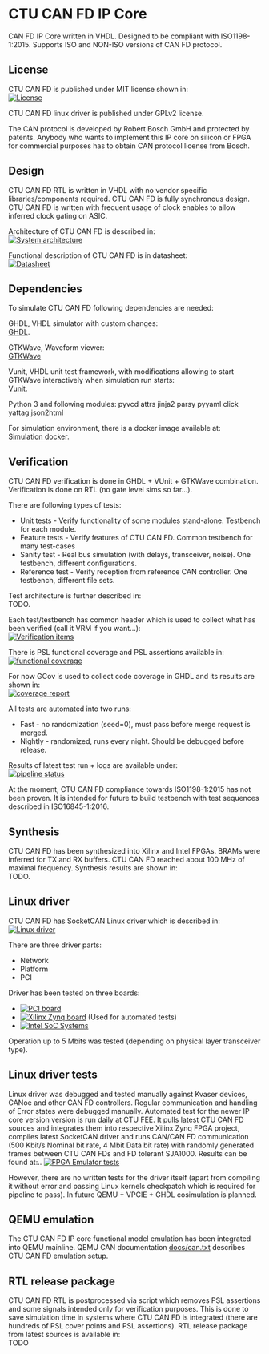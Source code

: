 # CTU CAN FD IP Core

CAN FD IP Core written in VHDL. Designed to be compliant with ISO1198-1:2015.
Supports ISO and NON-ISO versions of CAN FD protocol.

## License

CTU CAN FD is published under MIT license shown in:  
[![License](https://img.shields.io/badge/License--black.svg)]( https://gitlab.fel.cvut.cz/canbus/ctucanfd_ip_core/blob/master/LICENSE)

CTU CAN FD linux driver is published under GPLv2 license.

The CAN protocol is developed by Robert Bosch GmbH and protected by patents.
Anybody who wants to implement this IP core on silicon or FPGA for commercial
purposes has to obtain CAN protocol license from Bosch.

## Design

CTU CAN FD RTL is written in VHDL with no vendor specific libraries/components required.
CTU CAN FD is fully synchronous design. CTU CAN FD is written with frequent usage of clock enables to allow inferred clock gating on ASIC.

Architecture of CTU CAN FD is described in:  
[![System architecture](https://img.shields.io/badge/System_architecture--blue.svg)]( http://canbus.pages.fel.cvut.cz/ctucanfd_ip_core/ctu_can_fd_architecture.pdf)

Functional description of CTU CAN FD is in datasheet:  
[![Datasheet](https://img.shields.io/badge/Datasheet--blue.svg)]( http://canbus.pages.fel.cvut.cz/ctucanfd_ip_core/Progdokum.pdf)

## Dependencies

To simulate CTU CAN FD following dependencies are needed:

GHDL, VHDL simulator with custom changes:  
[GHDL](https://github.com/Blebowski/ghdl).

GTKWave, Waveform viewer:  
[GTKWave](http://gtkwave.sourceforge.net/)

Vunit, VHDL unit test framework, with modifications allowing to start GTKWave interactively when simulation run starts:  
[Vunit](https://github.com/mjerabek/vunit).

Python 3 and following modules: pyvcd attrs jinja2 parsy pyyaml click yattag json2html

For simulation environment, there is a docker image available at:  
[Simulation docker](https://gitlab.com/canfd/server-tools/container_registry).


## Verification

CTU CAN FD verification is done in GHDL + VUnit + GTKWave combination. Verification is done
on RTL (no gate level sims so far...).

There are following types of tests:  
- Unit tests - Verify functionality of some modules stand-alone. Testbench for each module.
- Feature tests - Verify features of CTU CAN FD. Common testbench for many test-cases
- Sanity test - Real bus simulation (with delays, transceiver, noise). One testbench, different configurations.
- Reference test - Verify reception from reference CAN controller. One testbench, different file sets.

Test architecture is further described in:  
TODO.

Each test/testbench has common header which is used to collect what has been verified (call it VRM if you want...):  
[![Verification items](https://img.shields.io/badge/Verification_Items--yellow.svg)](http://canbus.pages.fel.cvut.cz/ctucanfd_ip_core/VRM.html)

There is PSL functional coverage and PSL assertions available in:  
[![functional coverage](https://img.shields.io/badge/functional%20coverage--orange.svg)](http://canbus.pages.fel.cvut.cz/ctucanfd_ip_core/functional_coverage/functional_coverage_report.html)

For now GCov is used to collect code coverage in GHDL and its results are shown in:  
[![coverage report](https://gitlab.fel.cvut.cz/canbus/ctucanfd_ip_core/badges/master/coverage.svg)](http://canbus.pages.fel.cvut.cz/ctucanfd_ip_core/coverage/)

All tests are automated into two runs:  
- Fast - no randomization (seed=0), must pass before merge request is merged.
- Nightly - randomized, runs every night. Should be debugged before release.

Results of latest test run + logs are available under:  
[![pipeline status](https://gitlab.fel.cvut.cz/canbus/ctucanfd_ip_core/badges/master/pipeline.svg)](http://canbus.pages.fel.cvut.cz/ctucanfd_ip_core/tests_fast.xml)

At the moment, CTU CAN FD compliance towards ISO1198-1:2015 has not been proven.
It is intended for future to build testbench with test sequences described in ISO16845-1:2016.

## Synthesis

CTU CAN FD has been synthesized into Xilinx and Intel FPGAs. BRAMs were inferred for
TX and RX buffers. CTU CAN FD reached about 100 MHz of maximal frequency. Synthesis
results are shown in:  
TODO.

## Linux driver

CTU CAN FD has SocketCAN Linux driver which is described in:  
[![Linux driver](https://img.shields.io/badge/Linux_driver--blue.svg)](http://canbus.pages.fel.cvut.cz/ctucanfd_ip_core/driver_doc/ctucanfd-driver.html)

There are three driver parts:  
- Network
- Platform
- PCI

Driver has been tested on three boards:
- [![PCI board](https://img.shields.io/badge/PCI_board--blue.svg)](https://gitlab.fel.cvut.cz/canbus/pcie-ctucanfd)
- [![Xilinx Zynq board](https://img.shields.io/badge/Zynq_board--blue.svg)](https://gitlab.fel.cvut.cz/canbus/zynq/zynq-can-sja1000-top) (Used for automated tests)
- [![Intel SoC Systems](https://img.shields.io/badge/Intel_SoC--blue.svg)](https://gitlab.fel.cvut.cz/canbus/intel-soc-ctucanfd)

Operation up to 5 Mbits was tested (depending on physical layer transceiver type).

## Linux driver tests

Linux driver was debugged and tested manually against Kvaser devices, CANoe and other CAN FD controllers. Regular communication
and handling of Error states were debugged manually. Automated test for the newer IP core version version is run daily at CTU FEE. It pulls latest CTU CAN FD sources and integrates them into respective Xilinx Zynq FPGA project, compiles latest SocketCAN driver and runs CAN/CAN FD communication (500 Kbit/s Nominal bit rate, 4 Mbit Data bit rate) with randomly generated frames between CTU CAN FDs and FD tolerant SJA1000. Results can be found at:..
[![FPGA Emulator tests](https://img.shields.io/badge/FPGA_Emulator_Tests--cyan.svg)](https://gitlab.fel.cvut.cz/canbus/zynq/zynq-can-sja1000-top/pipelines)

However, there are no written tests for the driver itself (apart from compiling it without error and passing Linux kernels checkpatch which is required for pipeline to pass). In future QEMU + VPCIE + GHDL cosimulation is planned.

## QEMU emulation

The CTU CAN FD IP core functional model emulation has been integrated into QEMU mainline. QEMU CAN documentation [docs/can.txt](https://git.qemu.org/?p=qemu.git;a=blob;f=docs/can.txt) describes CTU CAN FD emulation setup.

## RTL release package

CTU CAN FD RTL is postprocessed via script which removes PSL assertions and some signals intended only for verification purposes. This is done to save simulation time in systems where CTU CAN FD is integrated (there are hundreds of PSL cover points and PSL assertions). RTL release package from latest sources is available in:  
TODO

